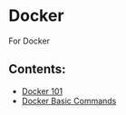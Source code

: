 # Docker
For Docker

## Contents:  
* [Docker 101](https://bing020815.github.io/blog/data-science/2020/12/06/Docker/)
* [Docker Basic Commands](Docker-Basic-Commands.md) 

